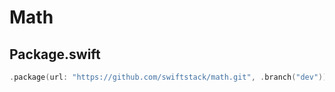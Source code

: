 # Math

## Package.swift

```swift
.package(url: "https://github.com/swiftstack/math.git", .branch("dev"))
```
